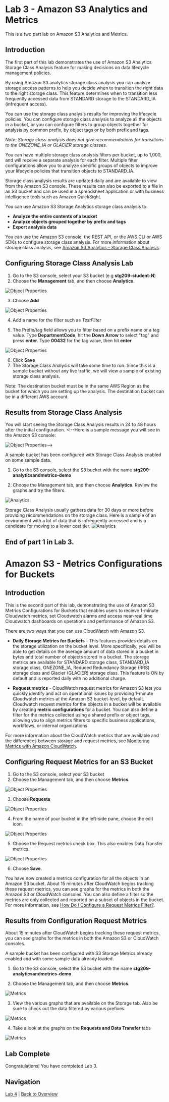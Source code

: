 # Lab 3 - Amazon S3 Analytics and Metrics 

This is a two part lab on Amazon S3 Analytics and Metrics.

## Introduction
The first part of this lab demonstrates the use of Amazon S3 Analytics Storage Class Analysis feature for making decisions on data lifecycle management policies.

By using Amazon S3 analytics storage class analysis you can analyze storage access patterns to help you decide when to transition the right data to the right storage class. This feature determines when to transition less frequently accessed data from STANDARD storage to the STANDARD_IA (infrequent access).

You can use the storage class analysis results for improving the lifecycle policies. You can configure storage class analysis to analyze all the objects in a bucket, or you can configure filters to group objects together for analysis by common prefix, by object tags or by both prefix and tags. 

_Note: Storage class analysis does not give recommendations for transitions to the ONEZONE\_IA or GLACIER storage classes._

You can have multiple storage class analysis filters per bucket, up to 1,000, and will receive a separate analysis for each filter. Multiple filter configurations allow you to analyze specific groups of objects to improve your lifecycle policies that transition objects to STANDARD_IA.

Storage class analysis results are updated daily and are available to view from the Amazon S3 console. These results can also be exported to a file in an S3 bucket and can be used in a spreadsheet application or with business intelligence tools such as Amazon QuickSight.

You can use Amazon S3 Storage Analytics storage class analysis to:
* **Analyze the entire contents of a bucket**
* **Analyze objects grouped together by prefix and tags**
* **Export analysis data**

You can use the Amazon S3 console, the REST API, or the AWS CLI or AWS SDKs to configure storage class analysis. For more information about storage class analysis, see [Amazon S3 Analytics – Storage Class Analysis](https://docs.aws.amazon.com/AmazonS3/latest/dev/analytics-storage-class.html)

## Configuring Storage Class Analysis Lab

1. Go to the S3 console, select your S3 bucket (e.g **stg209-student-N**)
2. Choose the **Management** tab, and then choose **Analytics**.

![Object Properties](../images/SA-choose-management-tab.png)

3. Choose **Add**

![Object Properties](../images/SA-storage-class-analysis-add-filter.png)

4. Add a name for the filter such as _TestFilter_

5. The Prefix/tag field allows you to filter based on a prefix name or a tag value.  Type **DepartmentCode**, hit the **Down Arrow** to select "tag" and press **enter**. Type **00432** for the tag value, then hit **enter**

![Object Properties](../images/SA-storage-class-analysis-tag.png)

6. Click **Save**
7. The Storage Class Analysis will take some time to run.  Since this is a sample bucket without any live traffic, we will view a sample of existing storage class analysis.

Note: The destination bucket must be in the same AWS Region as the bucket for which you are setting up the analysis. The destination bucket can be in a different AWS account.

## Results from Storage Class Analysis 

You will start seeing the Storage Class Analysis results in 24 to 48 hours after the initial configuration. <!--Here is a sample message you will see in the Amazon S3 console:

![Object Properties](../images/SA-storage-class-analysis-observe-bar-start-observe.png)-->

A sample bucket has been configured with Storage Class Analysis enabled on some sample data.  

1. Go to the S3 console, select the S3 bucket with the name **stg209-analyticsandmetrics-demo**

2. Choose the Management tab, and then choose **Analytics**. Review the graphs and try the filters.  

 ![Analytics](../images/3-analytics-1.png)

<!--Storage Class analysis usually gathers data for 30 days or more before providing recommendations on the storage class. After storage class analysis gathers sufficient information, you'll see a message in the Amazon S3 console similar to the following:

![Object Properties](../images/SA-storage-class-analysis-observe-bar.png)

Along with the above, details on retrieved data and % retrieved data are also shown in graphs. Below are some samples:

![Object Properties](../images/SA-storage-class-analysis-how-much-retrieved.png)

![Object Properties](../images/SA-storage-class-analysis-percentage-retrieved.png)-->

Storage Class Analysis usually gathers data for 30 days or more before providing recommendations on the storage class.  Here is a sample of an environment with a lot of data that is infrequently accessed and is a candidate for moving to a lower cost tier.
 ![Analytics](../images/3-analytics-2.png)

<!--You can choose to have storage class analysis export analysis reports to a comma-separated values (CSV) flat file. Exported reports are updated daily and look similar to the below sample report:

![Object Properties](../images/SA-storage-class-analysis-export-file1.png)-->

## End of part 1 in Lab 3.

# Amazon S3 - Metrics Configurations for Buckets

## Introduction

This is the second part of this lab, demonstrating the use of Amazon S3 Metrics Configurations for Buckets that enables users to recieve 1-minute Cloudwatch metrics, set Cloudwatch alarms and access near-real time Cloudwatch dashboards on operations and performance of Amazon S3.

There are two ways that you can use CloudWatch with Amazon S3. 

* **Daily Storage Metrics for Buckets** - This features provides details on the storage utilization on the bucket level. More specifically, you will be able to get details on the average amount of data stored in a bucket in bytes and total number of objects stored in a bucket. The storage metrics are available for STANDARD storage class, STANDARD_IA storage class, ONEZONE_IA, Reduced Redundancy Storage (RRS) storage class and Glacier (GLACIER) storage class. This feature is ON by default and is reported daily with no additional charge.

* **Request metrics** - CloudWatch request metrics for Amazon S3 lets you quickly identify and act on operational issues by providing 1-minute Cloudwatch metrics at the Amazon S3 bucket-level, by default. Cloudwatch request metrics for the objects in a bucket will be available by creating **metric configurations** for a bucket. You can also define a filter for the metrics collected using a shared prefix or object tags, allowing you to align metrics filters to specific business applications, workflows, or internal organizations.
 
For more information about the CloudWatch metrics that are available and the differences between storage and request metrics, see [Monitoring Metrics with Amazon CloudWatch](https://docs.aws.amazon.com/AmazonS3/latest/dev/cloudwatch-monitoring.html).

## Configuring Request Metrics for an S3 Bucket

1. Go to the S3 console, select your S3 bucket
2. Choose the Management tab, and then choose **Metrics**.

![Object Properties](../images/RM-choose-management-tab-metrics.png)

3. Choose **Requests**

![Object Properties](../images/RM-choose-requests.png)

4. From the name of your bucket in the left-side pane, choose the edit icon.

![Object Properties](../images/RM-choose-metrics-edit.png)

5. Choose the Request metrics check box. This also enables Data Transfer metrics.

![Object Properties](../images/RM-choose-metrics-checkbox.png)

6. Choose **Save**.

You have now created a metrics configuration for all the objects in an Amazon S3 bucket. About 15 minutes after CloudWatch begins tracking these request metrics, you can see graphs for the metrics in both the Amazon S3 or CloudWatch consoles. You can also define a filter so the metrics are only collected and reported on a subset of objects in the bucket. For more information, see [How Do I Configure a Request Metrics Filter?](https://docs.aws.amazon.com/AmazonS3/latest/user-guide/configure-metrics.html).

## Results from Configuration Request Metrics

About 15 minutes after CloudWatch begins tracking these request metrics, you can see graphs for the metrics in both the Amazon S3 or CloudWatch consoles. 

A sample bucket has been configured with S3 Storage Metrics already enabled and with some sample data already loaded.  

1. Go to the S3 console, select the S3 bucket with the name **stg209-analyticsandmetrics-demo**

2. Choose the Management tab, and then choose **Metrics**. 

 ![Metrics](../images/3-metrics-1.png)

3. View the various graphs that are available on the Storage tab.  Also be sure to check out the data filtered by various prefixes.

 ![Metrics](../images/3-metrics-2.png)

4. Take a look at the graphs on the **Requests and Data Transfer** tabs

 ![Metrics](../images/3-metrics-3.png)

<!--Here are some sample graphs generated by request metrics:


![Object Properties](../images/RM-GetRequests.png)

![Object Properties](../images/RM-PutRequests.png)

![Object Properties](../images/RM-DeleteRequests.png)

![Object Properties](../images/RM-AllRequests.png)

![Object Properties](../images/RM-ListRequests.png)

![Object Properties](../images/RM-HeadRequests.png)

![Object Properties](../images/RM-5xxErrors.png)

![Object Properties](../images/RM-4xxErrors.png)-->


## Lab Complete

Congratulations! You have completed Lab 3.

## Navigation
[Lab 4](../lab4/README.md) | 
[Back to Overview](../README.md)

